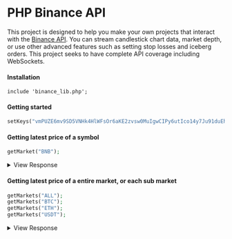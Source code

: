 # PHP Binance API
This project is designed to help you make your own projects that interact with the [Binance API](https://www.binance.com/restapipub.html). You can stream candlestick chart data, market depth, or use other advanced features such as setting stop losses and iceberg orders. This project seeks to have complete API coverage including WebSockets.

#### Installation
```
include 'binance_lib.php';
```

#### Getting started
```php
setKeys("vmPUZE6mv9SD5VNHk4HlWFsOr6aKE2zvsw0MuIgwCIPy6utIco14y7Ju91duEh8A", "NhqPtmdSJYdKjVHjA7PZj4Mge3R5YNiP1e3UZjInClVN65XAbvqqM6A7H5fATj0j");
```
#### Getting latest price of a symbol
```php
getMarket("BNB");
```
<details>
 <summary>View Response</summary>

```
Price of BNBBTC: 0.00025287
```
</details>

#### Getting latest price of a entire market, or each sub market
```php
getMarkets("ALL");
getMarkets("BTC");
getMarkets("ETH");
getMarkets("USDT");
```
<details>
 <summary>View Response</summary>

```
BTC MARKETS
ETHBTC - 0.05940000
LTCBTC - 0.01134800
BNBBTC - 0.00025287
NEOBTC - 0.00498600
BCCBTC - 0.05554900
GASBTC - 0.00370000
HCCBTC - 0.00000180
HSRBTC - 0.00289000
ELCBTC - 0.00000053
MCOBTC - 0.00134600
WTCBTC - 0.00108400
LLTBTC - 0.00001669
LRCBTC - 0.00001100
QTUMBTC - 0.00191300
YOYOBTC - 0.00000481
OMGBTC - 0.00137200
ZRXBTC - 0.00003410
STRATBTC - 0.00052700
SNGLSBTC - 0.00002691
BQXBTC - 0.00010600
KNCBTC - 0.00019401
FUNBTC - 0.00000535
SNMBTC - 0.00001731
IOTABTC - 0.00007957
LINKBTC - 0.00007774
XVGBTC - 0.00000092
CTRBTC - 0.00015228
SALTBTC - 0.00051600
MDABTC - 0.00027280
MTLBTC - 0.00130000
SUBBTC - 0.00001829
EOSBTC - 0.00010102
SNTBTC - 0.00000498
ETCBTC - 0.00211300
MTHBTC - 0.00001501
ENGBTC - 0.00010582
DNTBTC - 0.00000823
ZECBTC - 0.00000000
ETH MARKETS
QTUMETH - 0.03200100
EOSETH - 0.00170800
SNTETH - 0.00008380
BNTETH - 0.00693500
BNBETH - 0.00425002
BTMETH - 0.00018900
OAXETH - 0.00136600
DNTETH - 0.00013895
MCOETH - 0.02268100
ICNETH - 0.00408300
WTCETH - 0.01825000
LRCETH - 0.00016311
OMGETH - 0.02280100
ZRXETH - 0.00057810
STRATETH - 0.00854300
SNGLSETH - 0.00044025
BQXETH - 0.00177000
KNCETH - 0.00328010
FUNETH - 0.00009293
SNMETH - 0.00028500
NEOETH - 0.08591000
IOTAETH - 0.00132103
LINKETH - 0.00129075
XVGETH - 0.00001521
CTRETH - 0.00259290
SALTETH - 0.00860000
MDAETH - 0.00459000
MTLETH - 0.02700000
SUBETH - 0.00030387
ETCETH - 0.03441900
MTHETH - 0.00025301
ENGETH - 0.00177500
ZECETH - 0.00000000
USDT MARKETS
BTCUSDT 5642.52000000
ETHUSDT 337.01000000
```
</details>
